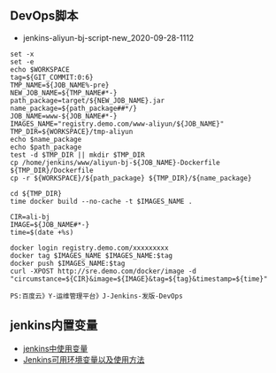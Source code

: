 ## DevOps脚本
- jenkins-aliyun-bj-script-new_2020-09-28-1112
```
set -x
set -e
echo $WORKSPACE
tag=${GIT_COMMIT:0:6}
TMP_NAME=${JOB_NAME%-pre}
NEW_JOB_NAME=${TMP_NAME#*-}
path_package=target/${NEW_JOB_NAME}.jar
name_package=${path_package##*/}
JOB_NAME=www-${JOB_NAME#*-}
IMAGES_NAME="registry.demo.com/www-aliyun/${JOB_NAME}"
TMP_DIR=${WORKSPACE}/tmp-aliyun
echo $name_package
echo $path_package
test -d $TMP_DIR || mkdir $TMP_DIR
cp /home/jenkins/www/aliyun-bj-${JOB_NAME}-Dockerfile ${TMP_DIR}/Dockerfile
cp -r ${WORKSPACE}/${path_package} ${TMP_DIR}/${name_package}

cd ${TMP_DIR}
time docker build --no-cache -t $IMAGES_NAME .

CIR=ali-bj
IMAGE=${JOB_NAME#*-}
time=$(date +%s)

docker login registry.demo.com/xxxxxxxxx
docker tag $IMAGES_NAME $IMAGES_NAME:$tag
docker push $IMAGES_NAME:$tag
curl -XPOST http://sre.demo.com/docker/image -d "circumstance=${CIR}&image=${IMAGE}&tag=${tag}&timestamp=${time}"

PS:百度云》Y-运维管理平台》J-Jenkins-发版-DevOps
```

## jenkins内置变量
- [jenkins中使用变量](https://www.cnblogs.com/wang-mengmeng/p/11332788.html)
- [Jenkins可用环境变量以及使用方法](https://blog.csdn.net/zbj18314469395/article/details/79755985)
